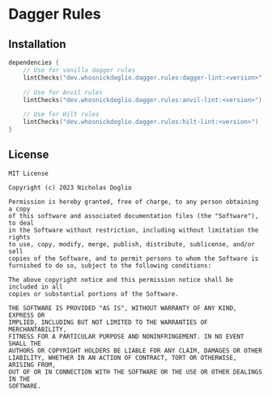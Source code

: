 # Dagger Rules

## Installation

```kotlin
dependencies {
    // Use for vanilla dagger rules
    lintChecks("dev.whosnickdoglio.dagger.rules:dagger-lint:<version>")

    // Use for Anvil rules
    lintChecks("dev.whosnickdoglio.dagger.rules:anvil-lint:<version>")

    // Use for Hilt rules
    lintChecks("dev.whosnickdoglio.dagger.rules:hilt-lint:<version>")
}
```

## License

	MIT License

	Copyright (c) 2023 Nicholas Doglio

	Permission is hereby granted, free of charge, to any person obtaining a copy
	of this software and associated documentation files (the "Software"), to deal
	in the Software without restriction, including without limitation the rights
	to use, copy, modify, merge, publish, distribute, sublicense, and/or sell
	copies of the Software, and to permit persons to whom the Software is
	furnished to do so, subject to the following conditions:
	
	The above copyright notice and this permission notice shall be included in all
	copies or substantial portions of the Software.
	
	THE SOFTWARE IS PROVIDED "AS IS", WITHOUT WARRANTY OF ANY KIND, EXPRESS OR
	IMPLIED, INCLUDING BUT NOT LIMITED TO THE WARRANTIES OF MERCHANTABILITY,
	FITNESS FOR A PARTICULAR PURPOSE AND NONINFRINGEMENT. IN NO EVENT SHALL THE
	AUTHORS OR COPYRIGHT HOLDERS BE LIABLE FOR ANY CLAIM, DAMAGES OR OTHER
	LIABILITY, WHETHER IN AN ACTION OF CONTRACT, TORT OR OTHERWISE, ARISING FROM,
	OUT OF OR IN CONNECTION WITH THE SOFTWARE OR THE USE OR OTHER DEALINGS IN THE
	SOFTWARE.

